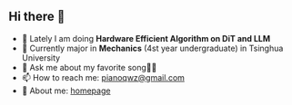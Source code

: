 ## Hi there 👋

- 🔭 Lately I am doing **Hardware Efficient Algorithm on DiT and LLM**
- 🌱 Currently major in  **Mechanics** (4st year undergraduate) in Tsinghua University
- 💬 Ask me about my favorite song🎤🎼
- 📫 How to reach me: pianoqwz@gmail.com
- 👯 About me: [homepage](https://foreverpiano.github.io/)


<!--
**foreverpiano/foreverpiano** is a ✨ _special_ ✨ repository because its `README.md` (this file) appears on your GitHub profile.

Here are some ideas to get you started:

- 🔭 I’m currently working on ...
- 🌱 I’m currently learning ...
- 👯 I’m looking to collaborate on ...
- 🤔 I’m looking for help with ...
- 💬 Ask me about ...
- 📫 How to reach me: ...
- 😄 Pronouns: ...
- ⚡ Fun fact: ...
-->
